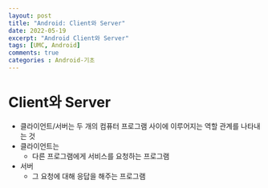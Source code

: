 ```yaml
---
layout: post
title: "Android: Client와 Server"
date: 2022-05-19
excerpt: "Android Client와 Server"
tags: [UMC, Android]
comments: true
categories : Android-기초
---
```


# Client와 Server
- 클라이언트/서버는 두 개의 컴퓨터 프로그램 사이에 이루어지는 역할 관계를 나타내는 것
- 클라이언트는
    - 다른 프로그램에게 서비스를 요청하는 프로그램
- 서버
    - 그 요청에 대해 응답을 해주는 프로그램